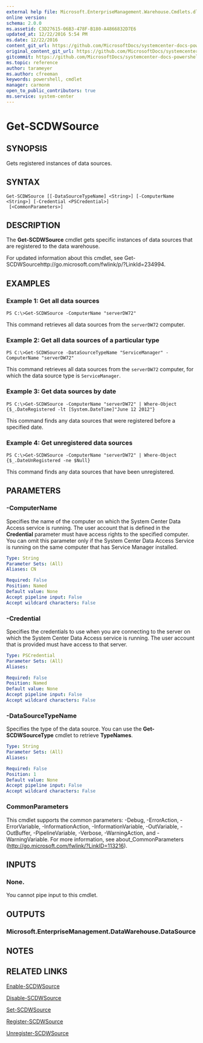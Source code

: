 ```yaml
---
external help file: Microsoft.EnterpriseManagement.Warehouse.Cmdlets.dll-Help.xml
online version: 
schema: 2.0.0
ms.assetid: C3D27615-06B3-478F-B180-A4866832D7E6
updated_at: 12/22/2016 5:54 PM
ms.date: 12/22/2016
content_git_url: https://github.com/MicrosoftDocs/systemcenter-docs-powershell/blob/live/systemcenter-cmdlets/SystemCenter2016/ServiceManagerDataWarehouse/vlatest/Get-SCDWSource.md
original_content_git_url: https://github.com/MicrosoftDocs/systemcenter-docs-powershell/blob/live/systemcenter-cmdlets/SystemCenter2016/ServiceManagerDataWarehouse/vlatest/Get-SCDWSource.md
gitcommit: https://github.com/MicrosoftDocs/systemcenter-docs-powershell/blob/17c3a51bd892aad46c731d9f381f0704b4815004/systemcenter-cmdlets/SystemCenter2016/ServiceManagerDataWarehouse/vlatest/Get-SCDWSource.md
ms.topic: reference
author: tarameyer
ms.author: cfreeman
keywords: powershell, cmdlet
manager: carmonm
open_to_public_contributors: true
ms.service: system-center
---
```


# Get-SCDWSource

## SYNOPSIS
Gets registered instances of data sources.

## SYNTAX

```
Get-SCDWSource [[-DataSourceTypeName] <String>] [-ComputerName <String>] [-Credential <PSCredential>]
 [<CommonParameters>]
```

## DESCRIPTION
The **Get-SCDWSource** cmdlet gets specific instances of data sources that are registered to the data warehouse.

For updated information about this cmdlet, see Get-SCDWSourcehttp://go.microsoft.com/fwlink/p/?LinkId=234994.

## EXAMPLES

### Example 1: Get all data sources
```
PS C:\>Get-SCDWSource -ComputerName "serverDW72"
```

This command retrieves all data sources from the `serverDW72` computer.

### Example 2: Get all data sources of a particular type
```
PS C:\>Get-SCDWSource -DataSourceTypeName "ServiceManager" -ComputerName "serverDW72"
```

This command retrieves all data sources from the `serverDW72` computer, for which the data source type is `ServiceManager`.

### Example 3: Get data sources by date
```
PS C:\>Get-SCDWSource -ComputerName "serverDW72" | Where-Object {$_.DateRegistered -lt [System.DateTime]"June 12 2012"}
```

This command finds any data sources that were registered before a specified date.

### Example 4: Get unregistered data sources
```
PS C:\>Get-SCDWSource -ComputerName "serverDW72" | Where-Object {$_.DateUnRegistered -ne $Null}
```

This command finds any data sources that have been unregistered.

## PARAMETERS

### -ComputerName
Specifies the name of the computer on which the System Center Data Access service is running.
The user account that is defined in the **Credential** parameter must have access rights to the specified computer.
You can omit this parameter only if the System Center Data Access Service is running on the same computer that has Service Manager installed.

```yaml
Type: String
Parameter Sets: (All)
Aliases: CN

Required: False
Position: Named
Default value: None
Accept pipeline input: False
Accept wildcard characters: False
```

### -Credential
Specifies the credentials to use when you are connecting to the server on which the System Center Data Access service is running.
The user account that is provided must have access to that server.

```yaml
Type: PSCredential
Parameter Sets: (All)
Aliases: 

Required: False
Position: Named
Default value: None
Accept pipeline input: False
Accept wildcard characters: False
```

### -DataSourceTypeName
Specifies the type of the data source.
You can use the **Get-SCDWSourceType** cmdlet to retrieve **TypeNames**.

```yaml
Type: String
Parameter Sets: (All)
Aliases: 

Required: False
Position: 1
Default value: None
Accept pipeline input: False
Accept wildcard characters: False
```

### CommonParameters
This cmdlet supports the common parameters: -Debug, -ErrorAction, -ErrorVariable, -InformationAction, -InformationVariable, -OutVariable, -OutBuffer, -PipelineVariable, -Verbose, -WarningAction, and -WarningVariable. For more information, see about_CommonParameters (http://go.microsoft.com/fwlink/?LinkID=113216).

## INPUTS

### None.
You cannot pipe input to this cmdlet.

## OUTPUTS

### Microsoft.EnterpriseManagement.DataWarehouse.DataSource

## NOTES

## RELATED LINKS

[Enable-SCDWSource](xref:SystemCenter2016/ServiceManagerDataWarehouse/vlatest/Enable-SCDWSource.md)

[Disable-SCDWSource](xref:SystemCenter2016/ServiceManagerDataWarehouse/vlatest/Disable-SCDWSource.md)

[Set-SCDWSource](xref:SystemCenter2016/ServiceManagerDataWarehouse/vlatest/Set-SCDWSource.md)

[Register-SCDWSource](xref:SystemCenter2016/ServiceManagerDataWarehouse/vlatest/Register-SCDWSource.md)

[Unregister-SCDWSource](xref:SystemCenter2016/ServiceManagerDataWarehouse/vlatest/Unregister-SCDWSource.md)

